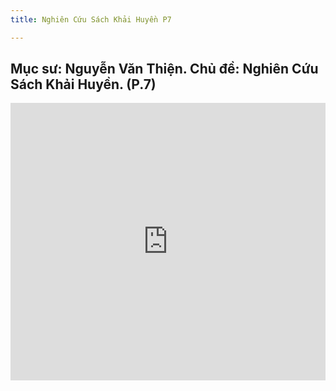 ```yaml
---
title: Nghiên Cứu Sách Khải Huyền P7

---
```


## Mục sư: Nguyễn Văn Thiện. Chủ đề: Nghiên Cứu Sách Khải Huyền. (P.7)


<iframe width="100%" height="444" src="https://www.youtube.com/embed/ZtzeHmlF8JA?si=2D1e3Umrt5ZE9rQG" title="YouTube video player" frameborder="0" allow="accelerometer; autoplay; clipboard-write; encrypted-media; gyroscope; picture-in-picture; web-share" allowfullscreen></iframe>
